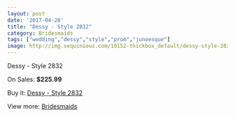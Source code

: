 ```yaml
---
layout: post
date: '2017-04-28'
title: "Dessy - Style 2832"
category: Bridesmaids
tags: ["wedding","dessy","style","prom","junoesque"]
image: http://img.sequinious.com/10152-thickbox_default/dessy-style-2832.jpg
---
```

Dessy - Style 2832

On Sales: **$225.99**
<a href="https://www.sequinious.com/bridesmaids/4522-dessy-style-2832.html"><amp-img layout="responsive" width="600" height="600" src="//img.sequinious.com/10152-thickbox_default/dessy-style-2832.jpg" alt="Dessy - Style 2832 0" /></a>
<a href="https://www.sequinious.com/bridesmaids/4522-dessy-style-2832.html"><amp-img layout="responsive" width="600" height="600" src="//img.sequinious.com/10153-thickbox_default/dessy-style-2832.jpg" alt="Dessy - Style 2832 1" /></a>

Buy it: [Dessy - Style 2832](https://www.sequinious.com/bridesmaids/4522-dessy-style-2832.html "Dessy - Style 2832")

View more: [Bridesmaids](https://www.sequinious.com/3-bridesmaids "Bridesmaids")
